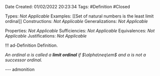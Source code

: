 <br />
<br />

Date Created: 01/02/2022 20:23:34
Tags: #Definition #Closed 

Types: _Not Applicable_
Examples: [[Set of natural numbers is the least limit ordinal]]
Constructions: _Not Applicable_
Generalizations: _Not Applicable_

Properties: _Not Applicable_
Sufficiencies: _Not Applicable_
Equivalences: _Not Applicable_
Justifications: _Not Applicable_

!!! ad-Definition Definition.

_An ordinal $\alpha$ is called a **limit ordinal** if $\alpha\neq\em$ and $\alpha$ is not a successor ordinal._

--- admonition
